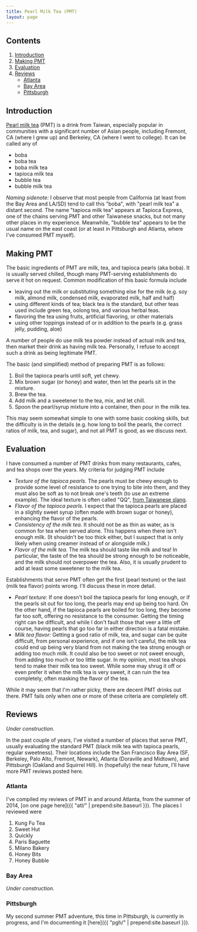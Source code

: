 ```yaml
---
title: Pearl Milk Tea (PMT)
layout: page
---
```


## Contents

1. [Introduction](#introduction)
2. [Making PMT](#making-pmt)
3. [Evaluation](#evaluation)
4. [Reviews](#reviews)
    * [Atlanta](#atlanta)
    * [Bay Area](#bay-area)
    * [Pittsburgh](#pittsburgh)

## Introduction

[Pearl milk tea](https://en.wikipedia.org/wiki/Bubble_tea) (PMT) is
a drink from Taiwan, especially popular in communities with a significant
number of Asian people, including Fremont, CA (where I grew up) and
Berkeley, CA (where I went to college). It can be called any of

* boba
* boba tea
* boba milk tea
* tapioca milk tea
* bubble tea
* bubble milk tea

_Naming sidenote:_ I observe that most people from California (at least from the
Bay Area and LA/SD) tend to call this "boba", with "pearl milk tea" a distant
second. The name "tapioca milk tea" appears at Tapioca Express, one of the
chains serving PMT and other Taiwanese snacks, but not many other places
in my experience. Meanwhile, "bubble tea" appears to be the usual name
on the east coast (or at least in Pittsburgh and Atlanta, where I've
consumed PMT myself).

## Making PMT

The basic ingredients of PMT are milk, tea, and tapioca pearls (aka boba).
It is usually served chilled, though many PMT-serving establishments do serve
it hot on request. Common modification of this basic formula include

* leaving out the milk or substituting something else for the milk
(e.g. soy milk, almond milk, condensed milk, evaporated milk, half and half)
* using different kinds of tea; black tea is the standard, but other teas used
include green tea, oolong tea, and various herbal teas.
* flavoring the tea using fruits, artificial flavoring, or other materials
* using other toppings instead of or in addition to the pearls (e.g. grass jelly,
pudding, aloe)

A number of people do use milk tea powder instead of actual milk and tea,
then market their drink as having milk tea. Personally, I refuse to accept such
a drink as being legitimate PMT.

The basic (and simplified) method of preparing PMT is as follows:

1. Boil the tapioca pearls until soft, yet chewy.
2. Mix brown sugar (or honey) and water, then let the pearls sit in the mixture.
3. Brew the tea.
4. Add milk and a sweetener to the tea, mix, and let chill.
5. Spoon the pearl/syrup mixture into a container, then pour in the milk tea.

This may seem somewhat simple to one with some basic cooking skills, but the
difficulty is in the details (e.g. how long to boil the pearls, the correct
ratios of milk, tea, and sugar), and not all PMT is good, as we discuss next.

## Evaluation

I have consumed a number of PMT drinks from many restaurants, cafes, and tea
shops over the years. My criteria for judging PMT include

* _Texture of the tapioca pearls._ The pearls must be chewy enough to provide some
level of resistance to one trying to bite into them, and they must also be soft
as to not break one's teeth (to use an extreme example). The ideal texture is
often called "QQ", [from Taiwanese slang](http://languagelog.ldc.upenn.edu/nll/?p=2252).
* _Flavor of the tapioca pearls._ I expect that the tapioca pearls are placed
in a slightly sweet syrup (often made with brown sugar or honey), enhancing the
flavor of the pearls.
* _Consistency of the milk tea._  It should not be as thin as water,
as is common for tea when served alone. This happens when there isn't enough milk.
(It shouldn't be too thick either, but I suspect that is only likely when using
creamer instead of or alongside milk.)
* _Flavor of the milk tea._ The milk tea should taste like milk and tea!
In particular, the taste of the tea should be strong enough to be noticeable,
and the milk should not overpower the tea. Also, it is usually prudent to
add at least some sweetener to the milk tea.

Establishments that serve PMT often get the first (pearl texture) or
the last (milk tea flavor) points wrong. I'll discuss these in more detail.

* _Pearl texture:_ If one doesn't boil the tapioca pearls
for long enough, or if the pearls sit out for too long, the pearls may end up
being too hard. On the other hand, if the tapioca pearls are boiled for too long,
they become far too soft, offering no resistance to the consumer. Getting the
timing right can be difficult, and while I don't fault those that veer a little
off course, having pearls that go too far in either direction is a fatal mistake.
* _Milk tea flavor:_ Getting a good ratio of milk, tea, and sugar can be quite
difficult, from personal experience, and if one isn't careful, the milk tea could
end up being very bland from not making the tea strong enough or adding too much milk.
It could also be too sweet or not sweet enough, from adding too much or too little sugar.
In my opinion, most tea shops tend to make their milk tea too sweet. While some
may shrug it off or even prefer it when the milk tea is very sweet, it can ruin
the tea completely, often masking the flavor of the tea.

While it may seem that I'm rather picky, there are decent PMT drinks out there.
PMT fails only when one or more of these criteria are completely off.

## Reviews

_Under construction._

In the past couple of years, I've visited a number of places
that serve PMT, usually evaluating the standard PMT (black milk tea with tapioca pearls,
regular sweetness). Their locations include the San Francisco Bay Area
(SF, Berkeley, Palo Alto, Fremont, Newark), Atlanta (Doraville and Midtown), and
Pittsburgh (Oakland and Squirrel Hill). In (hopefully) the near future,
I'll have more PMT reviews posted here.

### Atlanta

I've compiled my reviews of PMT in and around Atlanta, from the summer of 2014,
[on one page here]({{ "atl/" | prepend:site.baseurl }}). The places I reviewed were

1. Kung Fu Tea
2. Sweet Hut
3. Quickly
4. Paris Baguette
5. Milano Bakery
6. Honey Bits
7. Honey Bubble

### Bay Area

_Under construction._

### Pittsburgh

My second summer PMT adventure, this time in Pittsburgh, is currently in progress,
and I'm documenting it [here]({{ "pgh/" | prepend:site.baseurl }}).
